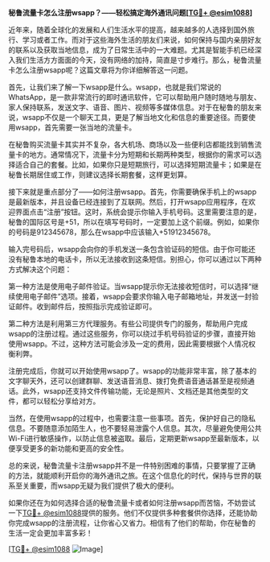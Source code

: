 **秘鲁流量卡怎么注册wsapp？——轻松搞定海外通讯问题[[TG💪+ @esim1088](https://t.me/s/esim1088)]**

近年来，随着全球化的发展和人们生活水平的提高，越来越多的人选择到国外旅行、学习或者工作。而对于这些海外生活的朋友们来说，如何保持与国内亲朋好友的联系以及获取当地信息，成为了日常生活中的一大难题。尤其是智能手机已经深入我们生活方方面面的今天，没有网络的加持，简直是寸步难行。那么，秘鲁流量卡怎么注册wsapp呢？这篇文章将为你详细解答这一问题。

首先，让我们来了解一下wsapp是什么。wsapp，也就是我们常说的WhatsApp，是一款非常流行的即时通讯软件，它可以帮助用户随时随地与朋友、家人保持联系，发送文字、语音、图片、视频等多媒体信息。对于在秘鲁的朋友来说，wsapp不仅是一个聊天工具，更是了解当地文化和信息的重要途径。而要使用wsapp，首先需要一张当地的流量卡。

在秘鲁购买流量卡其实并不复杂，各大机场、商场以及一些便利店都能找到销售流量卡的地方。通常情况下，流量卡分为短期和长期两种类型，根据你的需求可以选择适合自己的套餐。比如，如果你只是短期旅行，可以选择短期流量卡；如果是在秘鲁长期居住或工作，则建议选择长期套餐，这样更划算。

接下来就是重点部分了——如何注册wsapp。首先，你需要确保手机上的wsapp是最新版本，并且设备已经连接到了互联网。然后，打开wsapp应用程序，在欢迎界面点击“注册”按钮。这时，系统会提示你输入手机号码。这里需要注意的是，秘鲁的国际区号是+51，所以在填写号码时，一定要加上这个前缀。例如，如果你的号码是912345678，那么在wsapp中应该输入+51912345678。

输入完号码后，wsapp会向你的手机发送一条包含验证码的短信。由于你可能还没有秘鲁本地的电话卡，所以无法接收到这条短信。别担心，你可以通过以下两种方式解决这个问题：

第一种方法是使用电子邮件验证。当wsapp提示你无法接收短信时，可以选择“继续使用电子邮件”选项。接着，wsapp会要求你输入电子邮箱地址，并发送一封验证邮件。收到邮件后，按照指示完成验证即可。

第二种方法是利用第三方代理服务。有些公司提供专门的服务，帮助用户完成wsapp的注册过程。通过这些服务，你可以绕过手机号码验证的步骤，直接开始使用wsapp。不过，这种方法可能会涉及一定的费用，因此需要根据个人情况权衡利弊。

注册完成后，你就可以开始使用wsapp了。wsapp的功能非常丰富，除了基本的文字聊天外，还可以创建群聊、发送语音消息、拨打免费语音通话甚至是视频通话。此外，wsapp还支持文件传输功能，无论是照片、文档还是其他类型的文件，都可以轻松分享给对方。

当然，在使用wsapp的过程中，也需要注意一些事项。首先，保护好自己的隐私信息。不要随意添加陌生人，也不要轻易泄露个人信息。其次，尽量避免使用公共Wi-Fi进行敏感操作，以防止信息被盗取。最后，定期更新wsapp至最新版本，以便享受更多的新功能和更高的安全性。

总的来说，秘鲁流量卡注册wsapp并不是一件特别困难的事情，只要掌握了正确的方法，就能顺利开启你的海外通讯之旅。在这个信息化的时代，保持与世界的联系至关重要，而wsapp无疑为我们提供了极大的便利。

如果你还在为如何选择合适的秘鲁流量卡或者如何注册wsapp而苦恼，不妨尝试一下[TG💪+ @esim1088](https://t.me/s/esim1088)提供的服务。他们不仅提供多种套餐供你选择，还能协助你完成wsapp的注册流程，让你省心又省力。相信有了他们的帮助，你在秘鲁的生活一定会更加丰富多彩！

[[TG💪+ @esim1088](https://t.me/s/esim1088) ![Image](https://i.postimg.cc/4NQfJmqS/Snipaste-2025-05-13-00-14-12.png)]